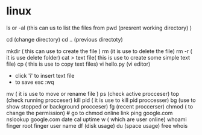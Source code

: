 # linux
ls or -al
(this  can us to list the files from  pwd (presrent working directory) )

cd    (change directory)
cd .. (previous directoty)

mkdir ( this can use to create the file )
rm    (it is use to delete the file)
rm -r ( it is use delete folder)
cat > text file( this is use to create some simple text file)
cp    ( this is use to copy text files)
vi    hello.py (vi editor)
  * click 'i' to insert text file
  * to save  esc :wq

mv    ( it is use to move or rename file )
ps    (check active procceser)
top   (check running procceser)
kill  pid ( it is use to kill pid proccesser)
bg    (use to show stopped or background  procceser)
fg    (recent proccerser) 
chmod ( to change the permission) # go to chmod online link
ping   google.com
nslookup google.com
date
cal
uptime
w ( which are user online)
whoami
finger root
finger user name
df (disk usage)
du (space usage)
free
whois
